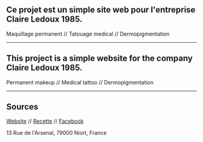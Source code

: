 Ce projet est un simple site web pour l'entreprise Claire Ledoux 1985.
---
Maquillage permanent // Tatouage medical // Dermopigmentation

---

This project is a simple website for the company Claire Ledoux 1985.
---
Permanent makeup // Medical tattoo // Dermopigmentation

---

Sources
---
[Website](http://claireledoux1985.fr/) // 
[Recette](https://mnicof.github.io/claire_ledoux_1985/) // 
[Facebook](https://www.facebook.com/claireledoux1985/)

13 Rue de l'Arsenal, 79000 Niort, France
